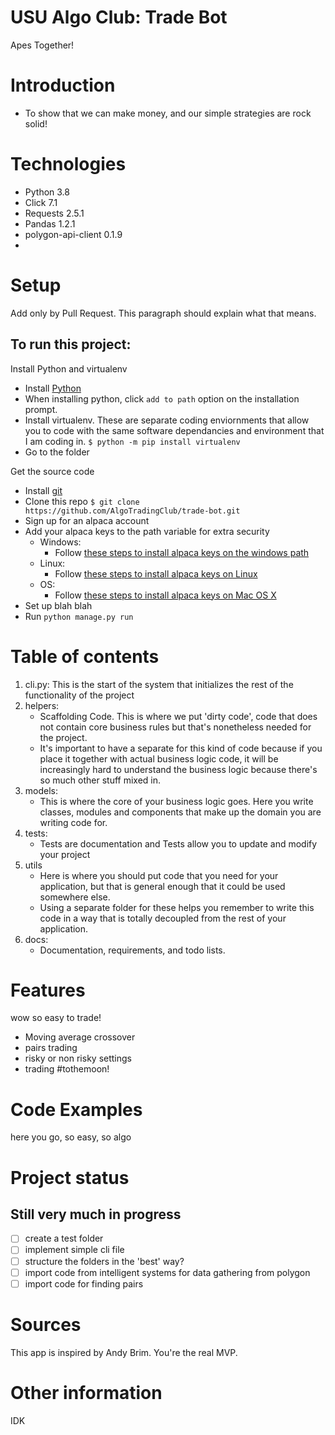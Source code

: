 # USU Algo Club: Trade Bot
Apes Together!

# Introduction
- To show that we can make money, and our simple strategies are rock solid!

# Technologies
- Python 3.8
- Click 7.1
- Requests 2.5.1
- Pandas 1.2.1
- polygon-api-client 0.1.9
- 

# Setup
Add only by Pull Request. This paragraph should explain what that means.

## To run this project:

Install Python and virtualenv
- Install [Python](https://www.python.org/downloads/)
- When installing python, click `add to path` option on the installation prompt.
- Install virtualenv. These are separate coding enviornments that allow you to code with the same software dependancies and environment that I am coding in.
```$ python -m pip install virtualenv```
- Go to the folder

Get the source code
- Install [git](https://git-scm.com/)
- Clone this repo
```$ git clone https://github.com/AlgoTradingClub/trade-bot.git ```
- Sign up for an alpaca account
- Add your alpaca keys to the path variable for extra security
	- Windows:
		- Follow [these steps to install alpaca keys on the windows path](https://helpdeskgeek.com/windows-10/add-windows-path-environment-variable/)
	- Linux:
		- Follow [these steps to install alpaca keys on Linux](https://phoenixnap.com/kb/linux-set-environment-variable)
	- OS:
		- Follow [these steps to install alpaca keys on Mac OS X](https://osxdaily.com/2015/07/28/set-enviornment-variables-mac-os-x/)
- Set up blah blah
- Run ```python manage.py run```


# Table of contents
1. cli.py: This is the start of the system that initializes the rest of the functionality of the project
2. helpers:
   	- Scaffolding Code. This is where we put 'dirty code', code that does not contain core business rules but that's nonetheless needed for the project.
	- It's important to have a separate for this kind of code because if you place it together with actual business logic code, it will be increasingly hard to understand the business logic because there's so much other stuff mixed in.
3. models:
   	- This is where the core of your business logic goes. Here you write classes, modules and components that make up the domain you are writing code for.
4. tests:
   	- Tests are documentation and Tests allow you to update and modify your project
5. utils
   	- Here is where you should put code that you need for your application, but that is general enough that it could be used somewhere else.
	- Using a separate folder for these helps you remember to write this code in a way that is totally decoupled from the rest of your application.
6. docs: 
	- Documentation, requirements, and todo lists.



# Features
wow so easy to trade!
- Moving average crossover
- pairs trading
- risky or non risky settings
- trading #tothemoon!

# Code Examples
here you go, so easy, so algo

# Project status 
## Still very much in progress
- [ ] create a test folder
- [ ] implement simple cli file
- [ ] structure the folders in the 'best' way?  
- [ ] import code from intelligent systems for data gathering from polygon
- [ ] import code for finding pairs

# Sources
This app is inspired by Andy Brim. You're the real MVP. 

# Other information
IDK 	